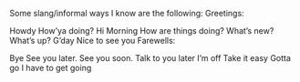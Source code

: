 Some slang/informal ways I know are the following:
Greetings:

Howdy
How’ya doing?
Hi
Morning
How are things doing?
What’s new?
What’s up?
G’day
Nice to see you
Farewells:

Bye
See you later.
See you soon.
Talk to you later
I’m off
Take it easy
Gotta go
I have to get going
